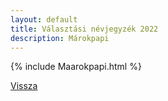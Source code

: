 ```yaml
---
layout: default
title: Választási névjegyzék 2022
description: Márokpapi
---
```


{% include Maarokpapi.html %}

[Vissza](./)